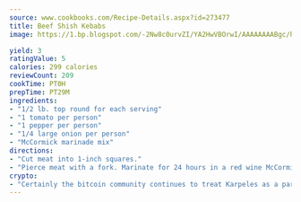 ```yaml
---
source: www.cookbooks.com/Recipe-Details.aspx?id=273477
title: Beef Shish Kebabs
image: https://1.bp.blogspot.com/-2Nw8c0urvZI/YA2HwVBOrwI/AAAAAAAABgc/hcoCuYbLRGghREWYfHLERS8jzKEXzVPXwCLcBGAsYHQ/s154/14.png

yield: 3
ratingValue: 5
calories: 299 calories
reviewCount: 209
cookTime: PT0H
prepTime: PT29M
ingredients:
- "1/2 lb. top round for each serving"
- "1 tomato per person"
- "1 pepper per person"
- "1/4 large onion per person"
- "McCormick marinade mix"
directions:
- "Cut meat into 1-inch squares."
- "Pierce meat with a fork. Marinate for 24 hours in a red wine McCormick marinade mix. Arrange the meat, tomato, onion and pepper on skewer loosely. Cook on grill 15 minutes and turn for another 15 minutes medium-rare or 20 minutes for medium doneness."
crypto:
- "Certainly the bitcoin community continues to treat Karpeles as a pariah."
---
```

